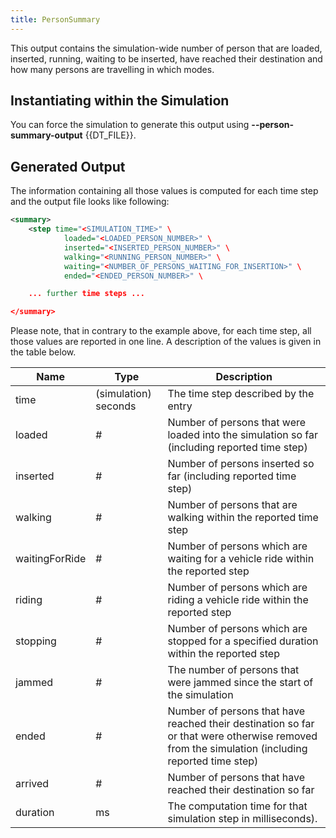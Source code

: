 ```yaml
---
title: PersonSummary
---
```


This output contains the simulation-wide number of person that are
loaded, inserted, running, waiting to be inserted, have reached their
destination and how many persons are travelling in which modes.

## Instantiating within the Simulation

You can force the simulation to generate this output using **--person-summary-output** {{DT_FILE}}.

## Generated Output

The information containing all those values is computed for each time
step and the output file looks like following:

```xml
<summary>
    <step time="<SIMULATION_TIME>" \
            loaded="<LOADED_PERSON_NUMBER>" \
            inserted="<INSERTED_PERSON_NUMBER>" \
            walking="<RUNNING_PERSON_NUMBER>" \
            waiting="<NUMBER_OF_PERSONS_WAITING_FOR_INSERTION>" \
            ended="<ENDED_PERSON_NUMBER>" \

    ... further time steps ...

</summary>
```

Please note, that in contrary to the example above, for each time step,
all those values are reported in one line. A description of the values
is given in the table below.

| Name              | Type                 | Description                                                                                                                                                             |
| ----------------- | -------------------- | ----------------------------------------------------------------------------------------------------------------------------------------------------------------------- |
| time              | (simulation) seconds | The time step described by the entry                                                                                                                                    |
| loaded            | \#                   | Number of persons that were loaded into the simulation so far (including reported time step)                                                                           |
| inserted          | \#                   | Number of persons inserted so far (including reported time step)                                                                                                       |
| walking           | \#                   | Number of persons that are walking within the reported time step                                                                                                      |
| waitingForRide    | \#                   | Number of persons which are waiting for a vehicle ride within the reported step
| riding            | \#                   | Number of persons which are riding a vehicle ride within the reported step
| stopping          | \#                   | Number of persons which are stopped for a specified duration within the reported step
| jammed            | \#                   | The number of persons that were jammed since the start of the simulation
| ended             | \#                   | Number of persons that have reached their destination so far or that were otherwise removed from the simulation (including reported time step)                         |
| arrived           | \#                   | Number of persons that have reached their destination so far                                                                                                           |
| duration          | ms                   | The computation time for that simulation step in milliseconds).                                                                                                         |